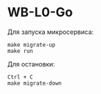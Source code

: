 # WB-L0-Go

Для запуска микросервиса:

```
make migrate-up
make run
```

Для остановки:
```
Ctrl + C
make migrate-down
```